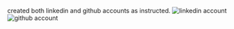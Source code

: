 created both linkedin and github accounts as instructed. 
![linkedin account](https://github.com/pn1616/ACM_TASK_PAVITHRA_NAIR/assets/143744137/34a3dbae-1953-4a06-882b-27e998da453a)
![github account](https://github.com/pn1616/lets-do-this/assets/143744137/d8d3e3e7-c86d-4a99-8817-d3682f37caa3)


